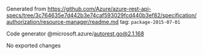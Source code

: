 Generated from https://github.com/Azure/azure-rest-api-specs/tree/3c764635e7d442b3e74caf593029fcd440b3ef82/specification/authorization/resource-manager/readme.md tag: `package-2015-07-01`

Code generator @microsoft.azure/autorest.go@2.1.168

No exported changes